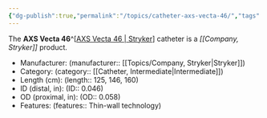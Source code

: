 ```yaml
---
{"dg-publish":true,"permalink":"/topics/catheter-axs-vecta-46/","tags":["catheter"],"created":"2023-11-15T16:49:07.643-08:00","updated":"2023-12-20T09:38:35.067-08:00"}
---
```



The **AXS Vecta 46**^[[AXS Vecta 46 \| Stryker](https://www.stryker.com/us/en/neurovascular/products/axs-vecta-46.html)] catheter is a *[[Company, Stryker]]* product.

- Manufacturer: (manufacturer:: [[Topics/Company, Stryker\|Stryker]])
- Category: (category:: [[Catheter, Intermediate\|Intermediate]])
- Length (cm): (length:: 125, 146, 160)
- ID (distal, in): (ID:: 0.046)
- OD (proximal, in): (OD:: 0.058)
- Features: (features:: Thin-wall technology)
